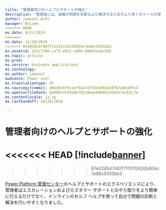 ```yaml
---
title: "管理者向けのヘルプとサポートの強化"
description: "管理者には、組織の問題を診断および解決するためのより多くのツールが提供されます"
author: jamesol-msft
manager: KVivek
<<<<<<< HEAD
ms.date: 9/11/2018
=======
ms.date: 11/20/2018
>>>>>>> 87e028547d07f7115112632b834c7e86c5555bb3
ms.assetid: a21c1f60-ce73-e811-a96b-000d3a18c83b
ms.topic: article
ms.prod: 
ms.service: business-applications
ms.technology: 
ms.author: jamesol
audience: Power user
ms.translationtype: HT
ms.sourcegitcommit: d65d9c6f9cae75ea7d7934a95b3a9f67a9e10fe3
ms.openlocfilehash: ba8897cbf420e70129aee8460633e0167acb3c7e
ms.contentlocale: ja-jp
ms.lasthandoff: 10/26/2018

---
```

# <a name="enhanced-help-and-support-for-admins"></a>管理者向けのヘルプとサポートの強化


<<<<<<< HEAD
[!include[banner](../../includes/banner.md)]
=======

>>>>>>> 87e028547d07f7115112632b834c7e86c5555bb3

[Power Platform 管理センター](https://go.microsoft.com/fwlink/?linkid=875536)のヘルプとサポートのエクスペリエンスにより、管理者はエスカレーションおよびカスタマー サポートとのやり取りをより簡単に行えるだけでなく、インラインのセルフ ヘルプを使って自分で問題の診断と解決を行いやすくなりました。

